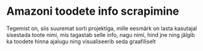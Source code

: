 # Amazoni toodete info scrapimine

Tegemist on, siis suuremat sorti projektiga, mille eesmärk on lasta kasutajal sisestada toote nimi, mis tagastab selle info, nagu nimi, hind jne ning jälgib ka toodete hinna ajalugu ning visualiseerib seda graafiliselt

